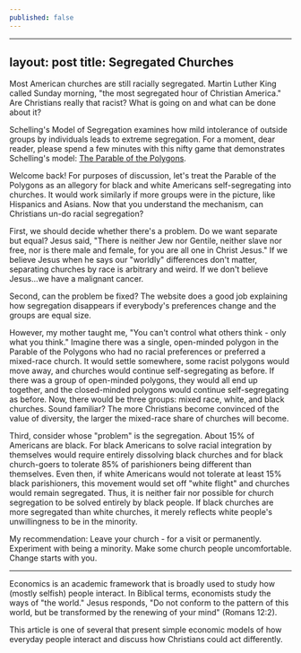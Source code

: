 ```yaml
---
published: false
---
```

---
layout: post
title: Segregated Churches
---

Most American churches are still racially segregated. Martin Luther King called Sunday morning, "the most segregated hour of Christian America." Are Christians really that racist? What is going on and what can be done about it? 

Schelling's Model of Segregation examines how mild intolerance of outside groups by individuals leads to extreme segregation. For a moment, dear reader, please spend a few minutes with this nifty game that demonstrates Schelling's model: [The Parable of the Polygons](https://ncase.me/polygons/). 

Welcome back! For purposes of discussion, let's treat the Parable of the Polygons as an allegory for black and white Americans self-segregating into churches. It would work similarly if more groups were in the picture, like Hispanics and Asians. Now that you understand the mechanism, can Christians un-do racial segregation?

First, we should decide whether there's a problem. Do we want separate but equal? Jesus said, "There is neither Jew nor Gentile, neither slave nor free, nor is there male and female, for you are all one in Christ Jesus." If we believe Jesus when he says our "worldly" differences don't matter, separating churches by race is arbitrary and weird. If we don't believe Jesus...we have a malignant cancer.

Second, can the problem be fixed? The website does a good job explaining how segregation disappears if everybody's preferences change and the groups are equal size. 

However, my mother taught me, "You can't control what others think - only what you think." Imagine there was a single, open-minded polygon in the Parable of the Polygons who had no racial preferences or preferred a mixed-race church. It would settle somewhere, some racist polygons would move away, and churches would continue self-segregating as before. If there was a group of open-minded polygons, they would all end up together, and the closed-minded polygons would continue self-segregating as before. Now, there would be three groups: mixed race, white, and black churches. Sound familiar? The more Christians become convinced of the value of diversity, the larger the mixed-race share of churches will become.

Third, consider whose "problem" is the segregation. About 15% of Americans are black. For black Americans to solve racial integration by themselves would require entirely dissolving black churches and for black church-goers to tolerate 85% of parishioners being different than themselves. Even then, if white Americans would not tolerate at least 15% black parishioners, this movement would set off "white flight" and churches would remain segregated. Thus, it is neither fair nor possible for church segregation to be solved entirely by black people. If black churches are more segregated than white churches, it merely reflects white people's unwillingness to be in the minority. 

My recommendation: Leave your church - for a visit or permanently. Experiment with being a minority. Make some church people uncomfortable. Change starts with you.


*************************************
Economics is an academic framework that is broadly used to study how (mostly selfish) people interact. In Biblical terms, economists study the ways of "the world." Jesus responds, "Do not conform to the pattern of this world, but be transformed by the renewing of your mind" (Romans 12:2). 

This article is one of several that present simple economic models of how everyday people interact and discuss how Christians could act differently.	
